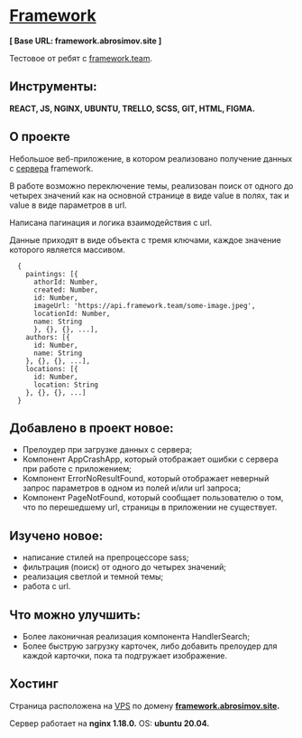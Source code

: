 # [Framework](https://framework.abrosimov.site)

**[ Base URL: framework.abrosimov.site ]**

Тестовое от ребят с [framework.team](https://framework.team).
## Инструменты:
**REACT, JS, NGINX, UBUNTU, TRELLO, SCSS, GIT, HTML, FIGMA.**

## О проекте
Небольшое веб-приложение, в котором реализовано получение данных с [сервера](https://test-front.framework.team/api-docs/) framework. 

В работе возможно переключение темы, реализован поиск от одного до четырех значений как на основной странице в виде value в полях, так и value в виде параметров в url. 

Написана пагинация и логика взаимодействия с url.

Данные приходят в виде объекта с тремя ключами, каждое значение которого является массивом.

      {
        paintings: [{
          athorId: Number,
          created: Number,
          id: Number,
          imageUrl: 'https://api.framework.team/some-image.jpeg',
          locationId: Number,
          name: String
          }, {}, {}, ...],
        authors: [{
          id: Number,
          name: String
        }, {}, {}, ...],
        locations: [{
          id: Number,
          location: String
        }, {}, {}, ...]
      }


## Добавлено в проект новое:
* Прелоудер при загрузке данных с сервера;
* Компонент AppCrashApp, который отображает ошибки с сервера при работе с приложением;
* Компонент ErrorNoResultFound, который отображает неверный запрос параметров в одном из полей и/или url запроса;
* Компонент PageNotFound, который сообщает пользователю о том, что по перешедшему url, страницы в приложении не существует.

## Изучено новое:
* написание стилей на препроцессоре sass;
* фильтрация (поиск) от одного до четырех значений;
* реализация светлой и темной темы;
* работа с url.

## Что можно улучшить:
* Более лаконичная реализация компонента HandlerSearch;
* Более быструю загрузку карточек, либо добавить прелоудер для каждой карточки, пока та подгружает изображение.

## Хостинг
Страница расположена на [VPS](https://ruvds.com/ru-rub) по домену **[framework.abrosimov.site](https://framework.abrosimov.site/).**

Cервер работает на **nginx 1.18.0.** OS: **ubuntu 20.04.** 
